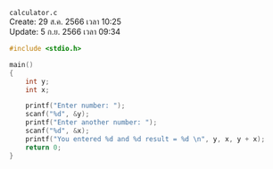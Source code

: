 `calculator.c`<br>
Create: 29 ส.ค. 2566 เวลา 10:25<br>
Update: 5 ก.ย. 2566 เวลา 09:34<br>
```c
#include <stdio.h>

main()
{
    int y;
    int x;

    printf("Enter number: ");
    scanf("%d", &y);
    printf("Enter another number: ");
    scanf("%d", &x);
    printf("You entered %d and %d result = %d \n", y, x, y + x);
    return 0;
}

```
